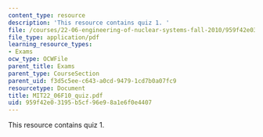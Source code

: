 ```yaml
---
content_type: resource
description: 'This resource contains quiz 1. '
file: /courses/22-06-engineering-of-nuclear-systems-fall-2010/959f42e03195b5cf96e98a1e6f0e4407_MIT22_06F10_quiz.pdf
file_type: application/pdf
learning_resource_types:
- Exams
ocw_type: OCWFile
parent_title: Exams
parent_type: CourseSection
parent_uid: f3d5c5ee-c643-a0cd-9479-1cd7b0a07fc9
resourcetype: Document
title: MIT22_06F10_quiz.pdf
uid: 959f42e0-3195-b5cf-96e9-8a1e6f0e4407
---
```

This resource contains quiz 1. 

